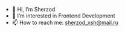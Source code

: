 - 👋 Hi, I’m Sherzod
- 👀 I’m interested in Frontend Development
- 📫 How to reach me: sherzod_xsh@mail.ru

<!---
sherzod17/sherzod17 is a ✨ special ✨ repository because its `README.md` (this file) appears on your GitHub profile.
You can click the Preview link to take a look at your changes.
--->
